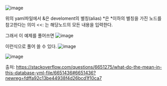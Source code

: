 
![image](https://user-images.githubusercontent.com/73014464/142029596-dab73bf6-44eb-40bb-9807-acf316bdd3a8.png)

위의 yaml파일에서 &은 develoment의 별칭(alias) *은  *이하의 별칭을 가진 노드를 참고한다는 의미 
<<: 는 해당노드의 모든 내용을 입력한다.


그래서 이 예제를 풀어쓰면
![image](https://user-images.githubusercontent.com/73014464/142035025-2920cd75-337c-4b6b-a7be-4fa38dc12563.png)


이런식으로 풀어 쓸 수 있다.
![image](https://user-images.githubusercontent.com/73014464/142035051-52c211c7-38cb-4f97-8190-f7fb04b3060f.png)


![image](https://user-images.githubusercontent.com/73014464/142162740-58d46b52-c26b-432f-9984-9818f68c6061.png)


출처: https://stackoverflow.com/questions/6651275/what-do-the-mean-in-this-database-yml-file/6651436#6651436?newreg=fdffa92c13be44938f4d26bcd1f10ca7

